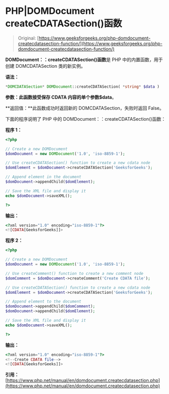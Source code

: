 # PHP|DOMDocument createCDATASection()函数

> Original: [https://www.geeksforgeeks.org/php-domdocument-createcdatasection-function/](https://www.geeksforgeeks.org/php-domdocument-createcdatasection-function/)

**DOMDocument：：createCDATASection()函数**是 PHP 中的内置函数，用于创建 DOMCDATASection 类的新实例。

**语法：**

```php
*DOMCDATASection* DOMDocument::createCDATASection( *string* $data )
```

**参数：**此函数接受保存 CDATA 内容的单个参数**$data**。

**返回值：**此函数成功时返回新的 DOMCDATASection，失败时返回 False。

下面的程序说明了 PHP 中的 DOMDocument：：createCDATASection()函数：

**程序 1：**

```php
<?php

// Create a new DOMDocument
$domDocument = new DOMDocument('1.0', 'iso-8859-1');

// Use createCDATASection() function to create a new cdata node
$domElement = $domDocument->createCDATASection('GeeksforGeeks');

// Append element in the document
$domDocument->appendChild($domElement);

// Save the XML file and display it
echo $domDocument->saveXML();

?>
```

**输出：**

```php
<?xml version="1.0" encoding="iso-8859-1"?>
<![CDATA[GeeksforGeeks]]>

```

**程序 2：**

```php
<?php

// Create a new DOMDocument
$domDocument = new DOMDocument('1.0', 'iso-8859-1');

// Use createComment() function to create a new comment node
$domComment = $domDocument->createComment('Create CDATA file');

// Use createCDATASection() function to create a new cdata node
$domElement = $domDocument->createCDATASection('GeeksforGeeks');

// Append element to the document
$domDocument->appendChild($domComment);
$domDocument->appendChild($domElement);

// Save the XML file and display it
echo $domDocument->saveXML();

?>
```

**输出：**

```php
<?xml version="1.0" encoding="iso-8859-1"?>
<!--Create CDATA file-->
<![CDATA[GeeksforGeeks]]>

```

**引用：**[https://www.php.net/manual/en/domdocument.createcdatasection.php](https://www.php.net/manual/en/domdocument.createcdatasection.php)